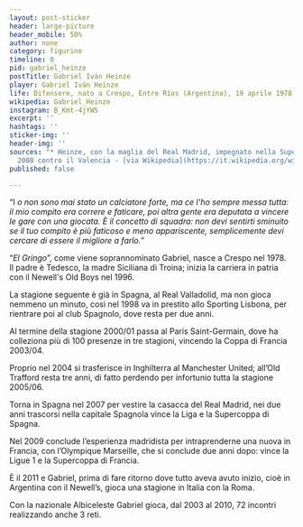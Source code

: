 ```yaml
---
layout: post-sticker
header: large-picture
header_mobile: 50%
author: none
category: figurine
timeline: 0
pid: gabriel_heinze
postTitle: Gabriel Iván Heinze
player: Gabriel Iván Heinze
life: Difensore, nato a Crespo, Entre Ríos (Argentina), 19 aprile 1978
wikipedia: Gabriel_Heinze
instagram: B_Kmt-4jYW5
excerpt: ''
hashtags: ''
sticker-img: ''
header-img: ''
sources: "* Heinze, con la maglia del Real Madrid, impegnato nella Supercoppa di Spagna
  2008 contro il Valencia - [via Wikipedia](https://it.wikipedia.org/wiki/Gabriel_Heinze#/media/File:Drenthe_y_Heinze_luchando_por_el_bal%C3%B3n.jpg)"
published: false

---
```

“I _o non sono mai stato un calciatore forte, ma ce l'ho sempre messa tutta: il mio compito era correre e faticare, poi altra gente era deputata a vincere le gare con una giocata. È il concetto di squadra: non devi sentirti sminuito se il tuo compito è più faticoso e meno appariscente, semplicemente devi cercare di essere il migliore a farlo._”

“_El Gringo_”, come viene soprannominato Gabriel, nasce a Crespo nel 1978.  
Il padre è Tedesco, la madre Siciliana di Troina; inizia la carriera in patria con il Newell's Old Boys nel 1996.

La stagione seguente è già in Spagna, al Real Valladolid, ma non gioca nemmeno un minuto, così nel 1998 va in prestito allo Sporting Lisbona, per rientrare poi al club Spagnolo, dove resta per due anni.

Al termine della stagione 2000/01 passa al Paris Saint-Germain, dove ha colleziona più di 100 presenze in tre stagioni, vincendo la Coppa di Francia 2003/04.

Proprio nel 2004 si trasferisce in Inghilterra al Manchester United; all’Old Trafford resta tre anni, di fatto perdendo per infortunio tutta la stagione 2005/06.

Torna in Spagna nel 2007 per vestire la casacca del Real Madrid, nei due anni trascorsi nella capitale Spagnola vince la Liga e la Supercoppa di Spagna.

Nel 2009 conclude l’esperienza madridista per intraprenderne una nuova in Francia, con l’Olympique Marseille, che si conclude due anni dopo: vince la Ligue 1 e la Supercoppa di Francia.

È il 2011 e Gabriel, prima di fare ritorno dove tutto aveva avuto inizio, cioè in Argentina con il Newell’s, gioca una stagione in Italia con la Roma.

  
Con la nazionale Albiceleste Gabriel gioca, dal 2003 al 2010, 72 incontri realizzando anche 3 reti.